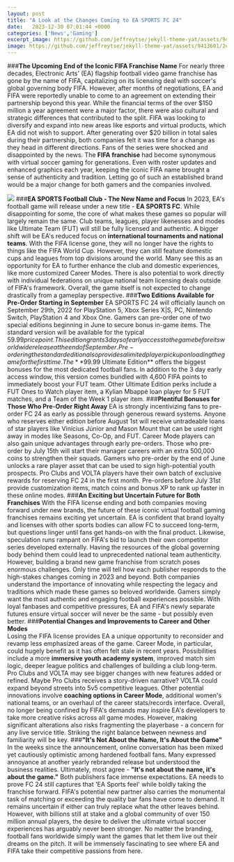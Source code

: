 ```yaml
---
layout: post
title: "A Look at the Changes Coming to EA SPORTS FC 24"
date:   2023-12-30 07:01:44 +0000
categories: ['News','Gaming']
excerpt_image: https://github.com/jeffreytse/jekyll-theme-yat/assets/9413601/2ed22d49-90b1-4f7e-8e8f-b77b21dee505
image: https://github.com/jeffreytse/jekyll-theme-yat/assets/9413601/2ed22d49-90b1-4f7e-8e8f-b77b21dee505
---
```


###**The Upcoming End of the Iconic FIFA Franchise Name**
For nearly three decades, Electronic Arts' (EA) flagship football video game franchise has gone by the name of FIFA, capitalizing on its licensing deal with soccer's global governing body FIFA. However, after months of negotiations, EA and FIFA were reportedly unable to come to an agreement on extending their partnership beyond this year. 
While the financial terms of the over $150 million a year agreement were a major factor, there were also cultural and strategic differences that contributed to the split. FIFA was looking to diversify and expand into new areas like esports and virtual products, which EA did not wish to support. After generating over $20 billion in total sales during their partnership, both companies felt it was time for a change as they head in different directions.
Fans of the series were shocked and disappointed by the news. The **FIFA franchise** had become synonymous with virtual soccer gaming for generations. Even with roster updates and enhanced graphics each year, keeping the iconic FIFA name brought a sense of authenticity and tradition. Letting go of such an established brand would be a major change for both gamers and the companies involved.

![](https://github.com/jeffreytse/jekyll-theme-yat/assets/9413601/2ed22d49-90b1-4f7e-8e8f-b77b21dee505)
###**EA SPORTS Football Club - The New Name and Focus** 
In 2023, EA's football game will release under a new title - **EA SPORTS FC**. While disappointing for some, the core of what makes these games so popular will largely remain the same. Club teams, leagues, player likenesses and modes like Ultimate Team (FUT) will still be fully licensed and authentic. 
A bigger shift will be EA's reduced focus on **international tournaments and national teams**. With the FIFA license gone, they will no longer have the rights to things like the FIFA World Cup. However, they can still feature domestic cups and leagues from top divisions around the world. 
Many see this as an opportunity for EA to further enhance the club and domestic experiences, like more customized Career Modes. There is also potential to work directly with individual federations on unique national team licensing deals outside of FIFA's framework. Overall, the game itself is not expected to change drastically from a gameplay perspective.
###**Two Editions Available for Pre-Order Starting in September**
EA SPORTS FC 24 will officially launch on September 29th, 2022 for PlayStation 5, Xbox Series X|S, PC, Nintendo Switch, PlayStation 4 and Xbox One. Gamers can pre-order one of two special editions beginning in June to secure bonus in-game items. 
The standard version will be available for the typical $59.99 price point. This edition grants 3 days of early access to the game before its worldwide release at the end of September. Pre-ordering the standard edition also provides a limited player pick upon loading the game for the first time.
The **$99.99 Ultimate Edition** offers the biggest bonuses for the most dedicated football fans. In addition to the 3 day early access window, this version comes bundled with 4,600 FIFA points to immediately boost your FUT team. Other Ultimate Edition perks include a FUT Ones to Watch player item, a Kylian Mbappé loan player for 5 FUT matches, and a Team of the Week 1 player item.
###**Plentiful Bonuses for Those Who Pre-Order Right Away** 
EA is strongly incentivizing fans to pre-order FC 24 as early as possible through generous reward systems. Anyone who reserves either edition before August 1st will receive untradeable loans of star players like Vinícius Júnior and Mason Mount that can be used right away in modes like Seasons, Co-Op, and FUT. 
Career Mode players can also gain unique advantages through early pre-orders. Those who pre-order by July 15th will start their manager careers with an extra 500,000 coins to strengthen their squads. Gamers who pre-order by the end of June unlocks a rare player asset that can be used to sign high-potential youth prospects.
Pro Clubs and VOLTA players have their own batch of exclusive rewards for reserving FC 24 in the first month. Pre-orders before July 31st provide customization items, match coins and bonus XP to rank up faster in these online modes.
###**An Exciting but Uncertain Future for Both Franchises** 
With the FIFA license ending and both companies moving forward under new brands, the future of these iconic virtual football gaming franchises remains exciting yet uncertain. EA is confident that brand loyalty and licenses with other sports bodies can allow FC to succeed long-term, but questions linger until fans get hands-on with the final product. 
Likewise, speculation runs rampant on FIFA's bid to launch their own competitor series developed externally. Having the resources of the global governing body behind them could lead to unprecedented national team authenticity. However, building a brand new game franchise from scratch poses enormous challenges. Only time will tell how each publisher responds to the high-stakes changes coming in 2023 and beyond.
Both companies understand the importance of innovating while respecting the legacy and traditions which made these games so beloved worldwide. Gamers simply want the most authentic and engaging football experiences possible. With loyal fanbases and competitive pressures, EA and FIFA's newly separate futures ensure virtual soccer will never be the same - but possibly even better.
###**Potential Changes and Improvements to Career and Other Modes**  
Losing the FIFA license provides EA a unique opportunity to reconsider and revamp less emphasized areas of the game. Career Mode, in particular, could hugely benefit as it has often felt stale in recent years. Possibilities include a more **immersive youth academy system**, improved match sim logic, deeper league politics and challenges of building a club long-term.
Pro Clubs and VOLTA may see bigger changes with new features added or refined. Maybe Pro Clubs receives a story-driven narrative? VOLTA could expand beyond streets into 5v5 competitive leagues. Other potential innovations involve **coaching options in Career Mode**, additional women's national teams, or an overhaul of the career stats/records interface. 
Overall, no longer being confined by FIFA's demands may inspire EA's developers to take more creative risks across all game modes. However, making significant alterations also risks fragmenting the playerbase - a concern for any live service title. Striking the right balance between newness and familiarity will be key.
###**"It's Not About the Name, It's About the Game"**  
In the weeks since the announcement, online conversation has been mixed yet cautiously optimistic among hardened football fans. Many expressed annoyance at another yearly rebranded release but understood the business realities. Ultimately, most agree - **"It's not about the name, it's about the game."**
Both publishers face immense expectations. EA needs to prove FC 24 still captures that 'EA Sports feel' while boldly taking the franchise forward. FIFA's potential new partner also carries the monumental task of matching or exceeding the quality bar fans have come to demand. It remains uncertain if either can truly replace what the other leaves behind.
However, with billions still at stake and a global community of over 150 million annual players, the desire to deliver the ultimate virtual soccer experiences has arguably never been stronger. No matter the branding, football fans worldwide simply want the games that let them live out their dreams on the pitch. It will be immensely fascinating to see where EA and FIFA take their competitive passions from here.